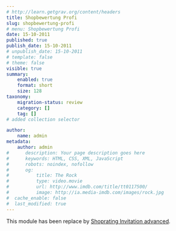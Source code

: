 ```yaml
---
# http://learn.getgrav.org/content/headers
title: Shopbewertung Profi
slug: shopbewertung-profi
# menu: Shopbewertung Profi
date: 15-10-2011
published: true
publish_date: 15-10-2011
# unpublish_date: 15-10-2011
# template: false
# theme: false
visible: true
summary:
    enabled: true
    format: short
    size: 128
taxonomy:
    migration-status: review
    category: []
    tag: []
# added collection selector

author:
    name: admin
metadata:
    author: admin
#      description: Your page description goes here
#      keywords: HTML, CSS, XML, JavaScript
#      robots: noindex, nofollow
#      og:
#          title: The Rock
#          type: video.movie
#          url: http://www.imdb.com/title/tt0117500/
#          image: http://ia.media-imdb.com/images/rock.jpg
#  cache_enable: false
#  last_modified: true
---
```


This module has been replace by [Shoprating Invitation advanced](http://www.mailbeez.com/documentation/mailbeez/shoprating_advanced/).
